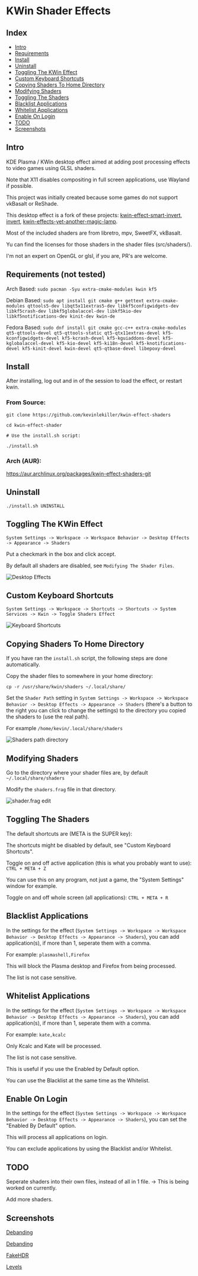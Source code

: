 # KWin Shader Effects
## Index
- [Intro](#intro)
- [Requirements](#requirements-not-tested)
- [Install](#install)
- [Uninstall](#uninstall)
- [Toggling The KWin Effect](#toggling-the-kwin-effect)
- [Custom Keyboard Shortcuts](#custom-keyboard-shortcuts)
- [Copying Shaders To Home Directory](#copying-shaders-to-home-directory)
- [Modifying Shaders](#modifying-shaders)
- [Toggling The Shaders](#toggling-the-shaders)
- [Blacklist Applications](#blacklist-applications)
- [Whitelist Applications](#whitelist-applications)
- [Enable On Login](#enable-on-login)
- [TODO](#todo)
- [Screenshots](#screenshots)

## Intro
KDE Plasma / KWin desktop effect aimed at adding post processing effects to video games using GLSL shaders.

Note that X11 disables compositing in full screen applications, use Wayland if possible.

This project was initially created because some games do not support vkBasalt or ReShade.

This desktop effect is a fork of these projects: [kwin-effect-smart-invert](https://github.com/natask/kwin-effect-smart-invert), [invert](https://github.com/KDE/kwin/tree/master/src/effects/invert), [kwin-effects-yet-another-magic-lamp](https://github.com/zzag/kwin-effects-yet-another-magic-lamp).

Most of the included shaders are from libretro, mpv, SweetFX, vkBasalt.

Yu can find the licenses for those shaders in the shader files (src/shaders/).

I'm not an expert on OpenGL or glsl, if you are, PR's are welcome.

## Requirements (not tested)
Arch Based: `sudo pacman -Syu extra-cmake-modules kwin kf5`

Debian Based: `sudo apt install git cmake g++ gettext extra-cmake-modules qttools5-dev libqt5x11extras5-dev libkf5configwidgets-dev libkf5crash-dev libkf5globalaccel-dev libkf5kio-dev libkf5notifications-dev kinit-dev kwin-de`

Fedora Based: `sudo dnf install git cmake gcc-c++ extra-cmake-modules qt5-qttools-devel qt5-qttools-static qt5-qtx11extras-devel kf5-kconfigwidgets-devel kf5-kcrash-devel kf5-kguiaddons-devel kf5-kglobalaccel-devel kf5-kio-devel kf5-ki18n-devel kf5-knotifications-devel kf5-kinit-devel kwin-devel qt5-qtbase-devel libepoxy-devel`

## Install

After installing, log out and in of the session to load the effect, or restart kwin.

### From Source:

`git clone https://github.com/kevinlekiller/kwin-effect-shaders`

`cd kwin-effect-shader`

`# Use the install.sh script:`

`./install.sh`

### Arch (AUR):

https://aur.archlinux.org/packages/kwin-effect-shaders-git

## Uninstall

`./install.sh UNINSTALL`

## Toggling The KWin Effect

`System Settings -> Workspace -> Workspace Behavior -> Desktop Effects -> Appearance -> Shaders`

Put a checkmark in the box and click accept.

By default all shaders are disabled, see `Modifying The Shader Files`.

![Desktop Effects](https://github.com/kevinlekiller/kwin-effect-shaders/raw/main/images/settings1.png)

## Custom Keyboard Shortcuts

`System Settings -> Workspace -> Shortcuts -> Shortcuts -> System Services -> Kwin -> Toggle Shaders Effect`

![Keyboard Shortcuts](https://github.com/kevinlekiller/kwin-effect-shaders/raw/main/images/shortcuts.png)

## Copying Shaders To Home Directory

If you have ran the `install.sh` script, the following steps are done automatically.

Copy the shader files to somewhere in your home directory:

`cp -r /usr/share/kwin/shaders ~/.local/share/`

Set the `Shader Path` setting in `System Settings -> Workspace -> Workspace Behavior -> Desktop Effects -> Appearance -> Shaders` (there's a button to the right you can click to change the settings) to the directory you copied the shaders to (use the real path).

For example `/home/kevin/.local/share/shaders`

![Shaders path directory](https://github.com/kevinlekiller/kwin-effect-shaders/raw/main/images/settings2.png)

## Modifying Shaders

Go to the directory where your shader files are, by default `~/.local/share/shaders`

Modify the `shaders.frag` file in that directory.

![shader.frag edit](https://github.com/kevinlekiller/kwin-effect-shaders/raw/main/images/shader_file.png)

## Toggling The Shaders

The default shortcuts are (META is the SUPER key):

The shortcuts might be disabled by default, see "Custom Keyboard Shortcuts".

Toggle on and off active application (this is what you probably want to use): `CTRL + META + Z`

You can use this on any program, not just a game, the "System Settings" window for example.

Toggle on and off whole screen (all applications): `CTRL + META + R`

## Blacklist Applications

In the settings for the effect (`System Settings -> Workspace -> Workspace Behavior -> Desktop Effects -> Appearance -> Shaders`), you can add application(s), if more than 1, seperate them with a comma.

For example: `plasmashell,Firefox`

This will block the Plasma desktop and Firefox from being processed.

The list is not case sensitive.

## Whitelist Applications

In the settings for the effect (`System Settings -> Workspace -> Workspace Behavior -> Desktop Effects -> Appearance -> Shaders`), you can add application(s), if more than 1, seperate them with a comma.

For example: `kate,kcalc`

Only Kcalc and Kate will be processed.

The list is not case sensitive.

This is useful if you use the Enabled by Default option.

You can use the Blacklist at the same time as the Whitelist.

## Enable On Login

In the settings for the effect (`System Settings -> Workspace -> Workspace Behavior -> Desktop Effects -> Appearance -> Shaders`), you can set the "Enabled By Default" option.

This will process all applications on login.

You can exclude applications by using the Blacklist and/or Whitelist.

## TODO

Seperate shaders into their own files, instead of all in 1 file. -> This is being worked on currently.

Add more shaders.

## Screenshots

[Debanding](https://cdn.knightlab.com/libs/juxtapose/latest/embed/index.html?uid=ae7aca12-941d-11ec-a554-13fc6baea232)

[Debanding](https://cdn.knightlab.com/libs/juxtapose/latest/embed/index.html?uid=ff817972-92b2-11ec-a554-13fc6baea232)

[FakeHDR](https://cdn.knightlab.com/libs/juxtapose/latest/embed/index.html?uid=07c3c256-92b4-11ec-a554-13fc6baea232)

[Levels](https://cdn.knightlab.com/libs/juxtapose/latest/embed/index.html?uid=5fb083ae-92b5-11ec-a554-13fc6baea232)
